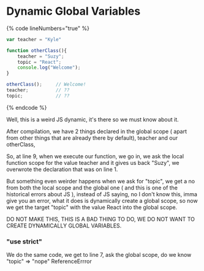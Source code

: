 # Dynamic Global Variables

{% code lineNumbers="true" %}
```javascript
var teacher = "Kyle"

function otherClass(){
    teacher = "Suzy";
    topic = "React";
    console.log("Welcome");
}

otherClass();     // Welcome!
teacher;          // ??
topic;            // ??
```
{% endcode %}

Well, this is a weird JS dynamic, it's there so we must know about it.

After compilation, we have 2 things declared in the global scope ( apart from other things that are already there by default), teacher and our otherClass,

So, at line 9, when we execute our function, we go in, we ask the local function scope for the value teacher and it gives us back "Suzy", we overwrote the declaration that was on line 1.

But something even weirder happens when we ask for "topic", we get a no from both the local scope and the global one ( and this is one of the historical errors about JS ), instead of JS saying, no I don't know this, imma give you an error, what it does is dynamically create a global scope, so now we get the target "topic" with the value React into the global scope.

DO NOT MAKE THIS, THIS IS A BAD THING TO DO, WE DO NOT WANT TO CREATE DYNAMICALLY GLOBAL VARIABLES.&#x20;

### "use strict"

We do the same code, we get to line 7, ask the global scope, do we know "topic" => "nope" ReferenceErrror
